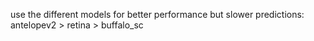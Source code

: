use the different models for better performance but slower predictions:
antelopev2 > retina > buffalo_sc
